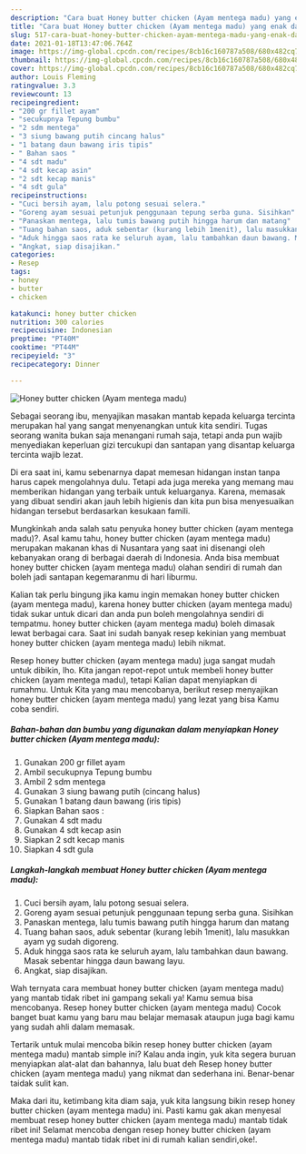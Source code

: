 ```yaml
---
description: "Cara buat Honey butter chicken (Ayam mentega madu) yang enak dan Mudah Dibuat"
title: "Cara buat Honey butter chicken (Ayam mentega madu) yang enak dan Mudah Dibuat"
slug: 517-cara-buat-honey-butter-chicken-ayam-mentega-madu-yang-enak-dan-mudah-dibuat
date: 2021-01-18T13:47:06.764Z
image: https://img-global.cpcdn.com/recipes/8cb16c160787a508/680x482cq70/honey-butter-chicken-ayam-mentega-madu-foto-resep-utama.jpg
thumbnail: https://img-global.cpcdn.com/recipes/8cb16c160787a508/680x482cq70/honey-butter-chicken-ayam-mentega-madu-foto-resep-utama.jpg
cover: https://img-global.cpcdn.com/recipes/8cb16c160787a508/680x482cq70/honey-butter-chicken-ayam-mentega-madu-foto-resep-utama.jpg
author: Louis Fleming
ratingvalue: 3.3
reviewcount: 13
recipeingredient:
- "200 gr fillet ayam"
- "secukupnya Tepung bumbu"
- "2 sdm mentega"
- "3 siung bawang putih cincang halus"
- "1 batang daun bawang iris tipis"
- " Bahan saos "
- "4 sdt madu"
- "4 sdt kecap asin"
- "2 sdt kecap manis"
- "4 sdt gula"
recipeinstructions:
- "Cuci bersih ayam, lalu potong sesuai selera."
- "Goreng ayam sesuai petunjuk penggunaan tepung serba guna. Sisihkan"
- "Panaskan mentega, lalu tumis bawang putih hingga harum dan matang"
- "Tuang bahan saos, aduk sebentar (kurang lebih 1menit), lalu masukkan ayam yg sudah digoreng."
- "Aduk hingga saos rata ke seluruh ayam, lalu tambahkan daun bawang. Masak sebentar hingga daun bawang layu."
- "Angkat, siap disajikan."
categories:
- Resep
tags:
- honey
- butter
- chicken

katakunci: honey butter chicken 
nutrition: 300 calories
recipecuisine: Indonesian
preptime: "PT40M"
cooktime: "PT44M"
recipeyield: "3"
recipecategory: Dinner

---
```



![Honey butter chicken (Ayam mentega madu)](https://img-global.cpcdn.com/recipes/8cb16c160787a508/680x482cq70/honey-butter-chicken-ayam-mentega-madu-foto-resep-utama.jpg)

Sebagai seorang ibu, menyajikan masakan mantab kepada keluarga tercinta merupakan hal yang sangat menyenangkan untuk kita sendiri. Tugas seorang  wanita bukan saja menangani rumah saja, tetapi anda pun wajib menyediakan keperluan gizi tercukupi dan santapan yang disantap keluarga tercinta wajib lezat.

Di era  saat ini, kamu sebenarnya dapat memesan hidangan instan tanpa harus capek mengolahnya dulu. Tetapi ada juga mereka yang memang mau memberikan hidangan yang terbaik untuk keluarganya. Karena, memasak yang dibuat sendiri akan jauh lebih higienis dan kita pun bisa menyesuaikan hidangan tersebut berdasarkan kesukaan famili. 



Mungkinkah anda salah satu penyuka honey butter chicken (ayam mentega madu)?. Asal kamu tahu, honey butter chicken (ayam mentega madu) merupakan makanan khas di Nusantara yang saat ini disenangi oleh kebanyakan orang di berbagai daerah di Indonesia. Anda bisa membuat honey butter chicken (ayam mentega madu) olahan sendiri di rumah dan boleh jadi santapan kegemaranmu di hari liburmu.

Kalian tak perlu bingung jika kamu ingin memakan honey butter chicken (ayam mentega madu), karena honey butter chicken (ayam mentega madu) tidak sukar untuk dicari dan anda pun boleh mengolahnya sendiri di tempatmu. honey butter chicken (ayam mentega madu) boleh dimasak lewat berbagai cara. Saat ini sudah banyak resep kekinian yang membuat honey butter chicken (ayam mentega madu) lebih nikmat.

Resep honey butter chicken (ayam mentega madu) juga sangat mudah untuk dibikin, lho. Kita jangan repot-repot untuk membeli honey butter chicken (ayam mentega madu), tetapi Kalian dapat menyiapkan di rumahmu. Untuk Kita yang mau mencobanya, berikut resep menyajikan honey butter chicken (ayam mentega madu) yang lezat yang bisa Kamu coba sendiri.

<!--inarticleads1-->

##### Bahan-bahan dan bumbu yang digunakan dalam menyiapkan Honey butter chicken (Ayam mentega madu):

1. Gunakan 200 gr fillet ayam
1. Ambil secukupnya Tepung bumbu
1. Ambil 2 sdm mentega
1. Gunakan 3 siung bawang putih (cincang halus)
1. Gunakan 1 batang daun bawang (iris tipis)
1. Siapkan  Bahan saos :
1. Gunakan 4 sdt madu
1. Gunakan 4 sdt kecap asin
1. Siapkan 2 sdt kecap manis
1. Siapkan 4 sdt gula




<!--inarticleads2-->

##### Langkah-langkah membuat Honey butter chicken (Ayam mentega madu):

1. Cuci bersih ayam, lalu potong sesuai selera.
1. Goreng ayam sesuai petunjuk penggunaan tepung serba guna. Sisihkan
1. Panaskan mentega, lalu tumis bawang putih hingga harum dan matang
1. Tuang bahan saos, aduk sebentar (kurang lebih 1menit), lalu masukkan ayam yg sudah digoreng.
1. Aduk hingga saos rata ke seluruh ayam, lalu tambahkan daun bawang. Masak sebentar hingga daun bawang layu.
1. Angkat, siap disajikan.




Wah ternyata cara membuat honey butter chicken (ayam mentega madu) yang mantab tidak ribet ini gampang sekali ya! Kamu semua bisa mencobanya. Resep honey butter chicken (ayam mentega madu) Cocok banget buat kamu yang baru mau belajar memasak ataupun juga bagi kamu yang sudah ahli dalam memasak.

Tertarik untuk mulai mencoba bikin resep honey butter chicken (ayam mentega madu) mantab simple ini? Kalau anda ingin, yuk kita segera buruan menyiapkan alat-alat dan bahannya, lalu buat deh Resep honey butter chicken (ayam mentega madu) yang nikmat dan sederhana ini. Benar-benar taidak sulit kan. 

Maka dari itu, ketimbang kita diam saja, yuk kita langsung bikin resep honey butter chicken (ayam mentega madu) ini. Pasti kamu gak akan menyesal membuat resep honey butter chicken (ayam mentega madu) mantab tidak ribet ini! Selamat mencoba dengan resep honey butter chicken (ayam mentega madu) mantab tidak ribet ini di rumah kalian sendiri,oke!.

